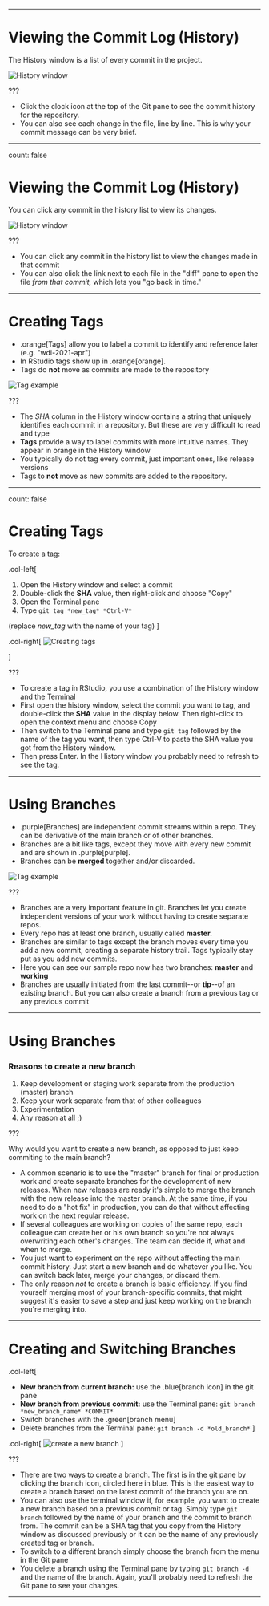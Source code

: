 
---

# Viewing the Commit Log (History) #

The History window is a list of every commit in the project.

![History window](assets/images/history-window.png)


???

* Click the clock icon at the top of the Git pane to see the commit history for
  the repository.
* You can also see each change in the file, line by line. This is why your commit
  message can be very brief.

---
count: false

# Viewing the Commit Log (History) #

You can click any commit in the history list to view its changes.

![History window](assets/images/history-window2.png)

???

* You can click any commit in the history list to view the changes made in that commit
* You can also click the link next to each file in the "diff" pane to open the file
  *from that commit,* which lets you "go back in time."

---

# Creating Tags

* .orange[Tags] allow you to label a commit to identify and reference later (e.g. "wdi-2021-apr")
* In RStudio tags show up in .orange[orange].
* Tags do **not** move as commits are made to the repository

![Tag example](assets/images/tag1.png)


???

* The *SHA* column in the History window contains a string that uniquely identifies each commit
  in a repository. But these are very difficult to read and type
* **Tags** provide a way to label commits with more intuitive names. They appear in orange
  in the History window
* You typically do not tag every commit, just important ones, like release versions
* Tags to **not** move as new commits are added to the repository.

---
count: false

# Creating Tags #

To create a tag:

.col-left[
1. Open the History window and select a commit
2. Double-click the **SHA** value, then right-click and choose "Copy"
3. Open the Terminal pane
4. Type `git tag *new_tag* *Ctrl-V*`

(replace *new_tag* with the name of your tag)
]

.col-right[
![Creating tags](assets/images/tag2.png)

]

???

* To create a tag in RStudio, you use a combination of the History window and the Terminal
* First open the history window, select the commit you want to tag, and double-click the **SHA**
  value in the display below. Then right-click to open the context menu and choose Copy
* Then switch to the Terminal pane and type `git tag` followed by the name of the tag you want,
  then type Ctrl-V to paste the SHA value you got from the History window.
* Then press Enter. In the History window you probably need to refresh to see the tag.

---

# Using Branches #

* .purple[Branches] are independent commit streams within a repo. They can be
  derivative of the main branch or of other branches.
* Branches are a bit like tags, except they move with every new commit and
  are shown in .purple[purple].
* Branches can be **merged** together and/or discarded.

![Tag example](assets/images/branch1.png)

???

* Branches are a very important feature in git. Branches let you create independent
  versions of your work without having to create separate repos.
* Every repo has at least one branch, usually called **master.**
* Branches are similar to tags except the branch moves every time you add a new commit,
  creating a separate history trail. Tags typically stay put as you add new commits.
* Here you can see our sample repo now has two branches: **master** and **working**
* Branches are usually initiated from the last commit--or **tip**--of an existing
  branch. But you can also create a branch from a previous tag or any previous commit

---

# Using Branches #

### Reasons to create a new branch ###

1. Keep development or staging work separate from the production (master) branch
2. Keep your work separate from that of other colleagues
3. Experimentation
4. Any reason at all ;)

???

Why would you want to create a new branch, as opposed to just keep commiting to
the main branch?

* A common scenario is to use the "master" branch for final or production work
  and create separate branches for the development of new releases. When new
  releases are ready it's simple to merge the branch with the new release into
  the master branch. At the same time, if you need to do a "hot fix" in production,
  you can do that without affecting work on the next regular release.
* If several colleagues are working on copies of the same repo, each colleague
  can create her or his own branch so you're not always overwriting each other's
  changes.  The team can decide if, what and when to merge.
* You just want to experiment on the repo without affecting the main commit history.
  Just start a new branch and do whatever you like. You can switch back later,
  merge your changes, or discard them.
* The only reason *not* to create a branch is basic efficiency. If you find yourself
  merging most of your branch-specific commits, that might suggest it's
  easier to save a step and just keep working on the branch you're merging into.

---

# Creating and Switching Branches #

.col-left[
* **New branch from current branch:** use the .blue[branch icon] in the git pane
* **New branch from previous commit:** use the Terminal pane:
  `git branch *new_branch_name* *COMMIT*`
* Switch branches with the .green[branch menu]
* Delete branches from the Terminal pane:
  `git branch -d *old_branch*`
]

.col-right[
![create a new branch](assets/images/branch-create.png)
]

???

* There are two ways to create a branch. The first is in the git pane by
  clicking the branch icon, circled here in blue. This is the easiest way to
  create a branch based on the latest commit of the branch you are on.
* You can also use the terminal window if, for example, you want to create
  a new branch based on a previous commit or tag. Simply type `git branch`
  followed by the name of your branch and the commit to branch from. The commit
  can be a SHA tag that you copy from the History window as discussed previously
  or it can be the name of any previously created tag or branch.
* To switch to a different branch simply choose the branch from the menu
  in the Git pane
* You delete a branch using the Terminal pane by typing `git branch -d` and
  the name of the branch. Again, you'll probably need to refresh the Git pane
  to see your changes.

---
